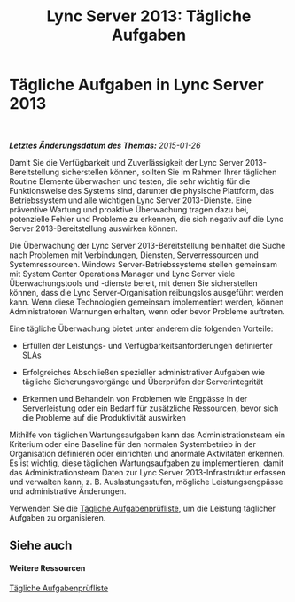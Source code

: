 ﻿---
title: 'Lync Server 2013: Tägliche Aufgaben'
TOCTitle: Tägliche Aufgaben
ms:assetid: f7a5f99e-5d2b-445d-9ba1-cbfcfeff16ae
ms:mtpsurl: https://technet.microsoft.com/de-de/library/Dn720351(v=OCS.15)
ms:contentKeyID: 62221559
ms.date: 05/19/2016
mtps_version: v=OCS.15
ms.translationtype: HT
---

# Tägliche Aufgaben in Lync Server 2013

 

_**Letztes Änderungsdatum des Themas:** 2015-01-26_

Damit Sie die Verfügbarkeit und Zuverlässigkeit der Lync Server 2013-Bereitstellung sicherstellen können, sollten Sie im Rahmen Ihrer täglichen Routine Elemente überwachen und testen, die sehr wichtig für die Funktionsweise des Systems sind, darunter die physische Plattform, das Betriebssystem und alle wichtigen Lync Server 2013-Dienste. Eine präventive Wartung und proaktive Überwachung tragen dazu bei, potenzielle Fehler und Probleme zu erkennen, die sich negativ auf die Lync Server 2013-Bereitstellung auswirken können.

Die Überwachung der Lync Server 2013-Bereitstellung beinhaltet die Suche nach Problemen mit Verbindungen, Diensten, Serverressourcen und Systemressourcen. Windows Server-Betriebssysteme stellen gemeinsam mit System Center Operations Manager und Lync Server viele Überwachungstools und -dienste bereit, mit denen Sie sicherstellen können, dass die Lync Server-Organisation reibungslos ausgeführt werden kann. Wenn diese Technologien gemeinsam implementiert werden, können Administratoren Warnungen erhalten, wenn oder bevor Probleme auftreten.

Eine tägliche Überwachung bietet unter anderem die folgenden Vorteile:

  - Erfüllen der Leistungs- und Verfügbarkeitsanforderungen definierter SLAs

  - Erfolgreiches Abschließen spezieller administrativer Aufgaben wie tägliche Sicherungsvorgänge und Überprüfen der Serverintegrität

  - Erkennen und Behandeln von Problemen wie Engpässe in der Serverleistung oder ein Bedarf für zusätzliche Ressourcen, bevor sich die Probleme auf die Produktivität auswirken

Mithilfe von täglichen Wartungsaufgaben kann das Administrationsteam ein Kriterium oder eine Baseline für den normalen Systembetrieb in der Organisation definieren oder einrichten und anormale Aktivitäten erkennen. Es ist wichtig, diese täglichen Wartungsaufgaben zu implementieren, damit das Administrationsteam Daten zur Lync Server 2013-Infrastruktur erfassen und verwalten kann, z. B. Auslastungsstufen, mögliche Leistungsengpässe und administrative Änderungen.

Verwenden Sie die [Tägliche Aufgabenprüfliste](lync-server-2013-operations-checklists.md), um die Leistung täglicher Aufgaben zu organisieren.

## Siehe auch

#### Weitere Ressourcen

[Tägliche Aufgabenprüfliste](lync-server-2013-operations-checklists.md)

